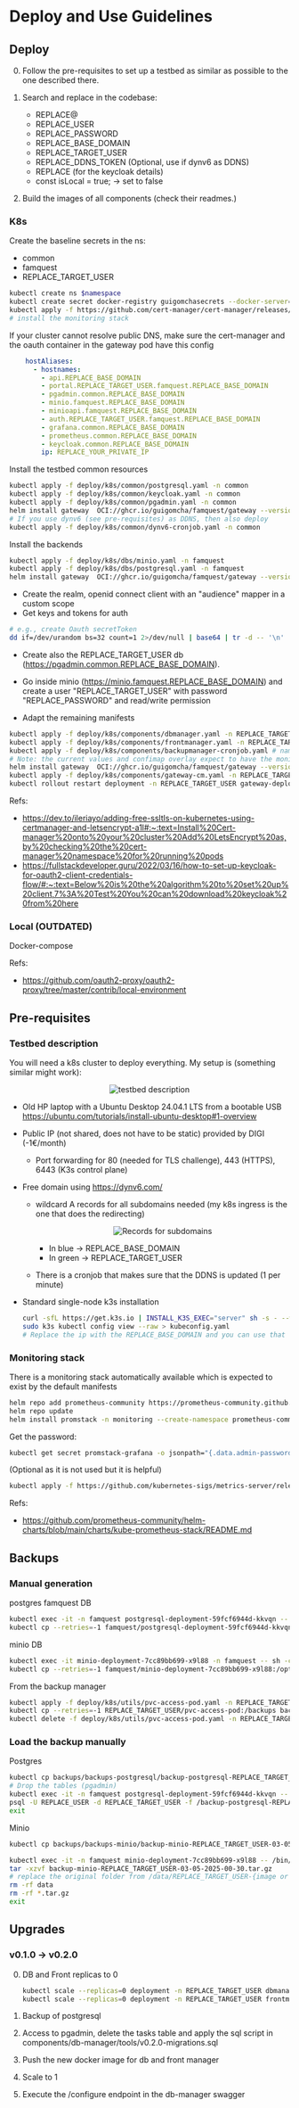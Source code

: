 # Deploy and Use Guidelines

## Deploy

0. Follow the pre-requisites to set up a testbed as similar as possible to the one described there.

1. Search and replace in the codebase:
  
    + REPLACE@
    - REPLACE_USER
    - REPLACE_PASSWORD
    - REPLACE_BASE_DOMAIN
    - REPLACE_TARGET_USER
    - REPLACE_DDNS_TOKEN (Optional, use if dynv6 as DDNS)
    - REPLACE (for the keycloak details)
    - const isLocal = true; -> set to false

2. Build the images of all components (check their readmes.)

### K8s

Create the baseline secrets in the ns:

- common
- famquest
- REPLACE_TARGET_USER

```bash
kubectl create ns $namespace
kubectl create secret docker-registry guigomchasecrets --docker-server=https://ghcr.io --docker-username=REPLACE_USER --docker-password=REPLACE_PAT -n common
kubectl apply -f https://github.com/cert-manager/cert-manager/releases/download/v1.16.2/cert-manager.yaml
# install the monitoring stack
```

If your cluster cannot resolve public DNS, make sure the cert-manager and the oauth container in the gateway pod have this config

```yaml
    hostAliases:
      - hostnames:
        - api.REPLACE_BASE_DOMAIN
        - portal.REPLACE_TARGET_USER.famquest.REPLACE_BASE_DOMAIN
        - pgadmin.common.REPLACE_BASE_DOMAIN
        - minio.famquest.REPLACE_BASE_DOMAIN
        - minioapi.famquest.REPLACE_BASE_DOMAIN
        - auth.REPLACE_TARGET_USER.famquest.REPLACE_BASE_DOMAIN
        - grafana.common.REPLACE_BASE_DOMAIN
        - prometheus.common.REPLACE_BASE_DOMAIN
        - keycloak.common.REPLACE_BASE_DOMAIN
        ip: REPLACE_YOUR_PRIVATE_IP
```

Install the testbed common resources

```bash
kubectl apply -f deploy/k8s/common/postgresql.yaml -n common
kubectl apply -f deploy/k8s/common/keycloak.yaml -n common
kubectl apply -f deploy/k8s/common/pgadmin.yaml -n common
helm install gateway  OCI://ghcr.io/guigomcha/famquest/gateway --version 1.3.0 -n common -f deploy/k8s/common/values.yaml
# If you use dynv6 (see pre-requisites) as DDNS, then also deploy
kubectl apply -f deploy/k8s/common/dynv6-cronjob.yaml -n common
```

Install the backends

```bash
kubectl apply -f deploy/k8s/dbs/minio.yaml -n famquest
kubectl apply -f deploy/k8s/dbs/postgresql.yaml -n famquest
helm install gateway  OCI://ghcr.io/guigomcha/famquest/gateway --version 1.3.0 -n famquest -f deploy/k8s/dbs/values.yaml
```

- Create the realm, openid connect client with an "audience" mapper in a custom scope
- Get keys and tokens for auth

```bash
# e.g., create Oauth secretToken
dd if=/dev/urandom bs=32 count=1 2>/dev/null | base64 | tr -d -- '\n' | tr -- '+/' '-_';
```

- Create also the REPLACE_TARGET_USER db (<https://pgadmin.common.REPLACE_BASE_DOMAIN>).

- Go inside minio (<https://minio.famquest.REPLACE_BASE_DOMAIN>) and create a user "REPLACE_TARGET_USER" with password "REPLACE_PASSWORD" and read/write permission

- Adapt the remaining manifests

```bash
kubectl apply -f deploy/k8s/components/dbmanager.yaml -n REPLACE_TARGET_USER
kubectl apply -f deploy/k8s/components/frontmanager.yaml -n REPLACE_TARGET_USER
kubectl apply -f deploy/k8s/components/backupmanager-cronjob.yaml # namespace is inside due to manifest conflicts
# Note: the current values and confimap overlay expect to have the monitoring stack already installed
helm install gateway  OCI://ghcr.io/guigomcha/famquest/gateway --version 1.3.0 -n REPLACE_TARGET_USER -f deploy/k8s/components/values.yaml
kubectl apply -f deploy/k8s/components/gateway-cm.yaml -n REPLACE_TARGET_USER
kubectl rollout restart deployment -n REPLACE_TARGET_USER gateway-deployment
```

Refs:

- <https://dev.to/ileriayo/adding-free-ssltls-on-kubernetes-using-certmanager-and-letsencrypt-a1l#:~:text=Install%20Cert-manager%20onto%20your%20cluster%20Add%20LetsEncrypt%20as,by%20checking%20the%20cert-manager%20namespace%20for%20running%20pods>
- <https://fullstackdeveloper.guru/2022/03/16/how-to-set-up-keycloak-for-oauth2-client-credentials-flow/#:~:text=Below%20is%20the%20algorithm%20to%20set%20up%20client,7%3A%20Test%20You%20can%20download%20keycloak%20from%20here>

### Local (OUTDATED)

Docker-compose

Refs:

- <https://github.com/oauth2-proxy/oauth2-proxy/tree/master/contrib/local-environment>

## Pre-requisites

### Testbed description

You will need a k8s cluster to deploy everything.
My setup is (something similar might work):

  <p align="center">
    <img src="../docs/testbed.png" alt="testbed description" />
  </p>

- Old HP laptop with a Ubuntu Desktop 24.04.1 LTS from a bootable USB <https://ubuntu.com/tutorials/install-ubuntu-desktop#1-overview>
- Public IP (not shared, does not have to be static) provided by DIGI (-1€/month)
  - Port forwarding for 80 (needed for TLS challenge), 443 (HTTPS), 6443 (K3s control plane)
- Free domain using <https://dynv6.com/>
  - wildcard A records for all subdomains needed (my k8s ingress is the one that does the redirecting)
    <p align="center">
      <img src="../docs/dynv6-records.png" alt="Records for subdomains" />
    </p>

    - In blue -> REPLACE_BASE_DOMAIN
    - In green -> REPLACE_TARGET_USER
  - There is a cronjob that makes sure that the DDNS is updated (1 per minute)
- Standard single-node k3s installation

    ```bash
    curl -sfL https://get.k3s.io | INSTALL_K3S_EXEC="server" sh -s - --write-kubeconfig-mode=644 --tls-san=REPLACE_BASE_DOMAIN
    sudo k3s kubectl config view --raw > kubeconfig.yaml
    # Replace the ip with the REPLACE_BASE_DOMAIN and you can use that kubeconfig from outside
    ```

### Monitoring stack

There is a monitoring stack automatically available which is expected to exist by the default manifests

```bash
helm repo add prometheus-community https://prometheus-community.github.io/helm-charts
helm repo update
helm install promstack -n monitoring --create-namespace prometheus-community/kube-prometheus-stack
```

Get the password:

```bash
kubectl get secret promstack-grafana -o jsonpath="{.data.admin-password}" -n monitoring  | base64 --decode ; echo
```

(Optional as it is not used but it is helpful)

```bash
kubectl apply -f https://github.com/kubernetes-sigs/metrics-server/releases/latest/download/components.yaml
```

Refs:

- <https://github.com/prometheus-community/helm-charts/blob/main/charts/kube-prometheus-stack/README.md>

## Backups

### Manual generation

postgres famquest DB

```bash
kubectl exec -it -n famquest postgresql-deployment-59fcf6944d-kkvqn -- sh -c "mkdir -p backups && pg_dump -U REPLACE_USER -h localhost REPLACE_TARGET_USER > backups/backup-$(date +"%m-%d-%Y-%H-%M").sql"
kubectl cp --retries=-1 famquest/postgresql-deployment-59fcf6944d-kkvqn:backups backups
```

minio DB

```bash
kubectl exec -it minio-deployment-7cc89bb699-x9l88 -n famquest -- sh -c "mkdir -p /opt/bitnami/minio-client/backups && tar -czf /opt/bitnami/minio-client/backups/data-$(date +"%m-%d-%Y-%H-%M").tar.gz /data"
kubectl cp --retries=-1 famquest/minio-deployment-7cc89bb699-x9l88:/opt/bitnami/minio-client/backups backups
```

From the backup manager

```bash
kubectl apply -f deploy/k8s/utils/pvc-access-pod.yaml -n REPLACE_TARGET_USER
kubectl cp --retries=-1 REPLACE_TARGET_USER/pvc-access-pod:/backups backups
kubectl delete -f deploy/k8s/utils/pvc-access-pod.yaml -n REPLACE_TARGET_USER
```

### Load the backup manually

Postgres

```bash
kubectl cp backups/backups-postgresql/backup-postgresql-REPLACE_TARGET_USER-03-07-2025-04-30.sql famquest/postgresql-deployment-59fcf6944d-kkvqn:/
# Drop the tables (pgadmin)
kubectl exec -it -n famquest postgresql-deployment-59fcf6944d-kkvqn -- /bin/bash
psql -U REPLACE_USER -d REPLACE_TARGET_USER -f /backup-postgresql-REPLACE_TARGET_USER-03-07-2025-04-30.sql 
exit
```

Minio

```bash
kubectl cp backups/backups-minio/backup-minio-REPLACE_TARGET_USER-03-05-2025-00-30.tar.gz famquest/minio-deployment-7cc89bb699-x9l88:/opt/bitnami/minio-client/

kubectl exec -it -n famquest minio-deployment-7cc89bb699-x9l88 -- /bin/bash
tar -xzvf backup-minio-REPLACE_TARGET_USER-03-05-2025-00-30.tar.gz
# replace the original folder from /data/REPLACE_TARGET_USER-{image or audio} with the contents of /opt/bitnami/minio-client/data/REPLACE_TARGET_USER-{image or audio}
rm -rf data
rm -rf *.tar.gz
exit
```

## Upgrades

### v0.1.0 -> v0.2.0

0. DB and Front replicas to 0
  
    ```bash
    kubectl scale --replicas=0 deployment -n REPLACE_TARGET_USER dbmanager-deployment 
    kubectl scale --replicas=0 deployment -n REPLACE_TARGET_USER frontmanager-deployment 
    ```

1. Backup of postgresql
2. Access to pgadmin, delete the tasks table and apply the sql script in components/db-manager/tools/v0.2.0-migrations.sql
3. Push the new docker image for db and front manager
4. Scale to 1
5. Execute the /configure endpoint in the db-manager swagger
